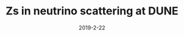 ---
title: 'Zs in neutrino scattering at DUNE'
pub_number: 23
authors:  Peter Ballett,  Matheus Hostert,  Silvia Pascoli,  Yuber F. Perez-Gonzalez,  Zahra Tabrizi,  Renata Zukanovich Funchal
collection: publication
permalink: /publication/2019-2-22-ZsinneutrinoscatteringatDUNE
date: 2019-2-22
venue: Phys.Rev.D 
paperurl: 'https://arxiv.org/abs/1902.08579'
citation_notitle: 'Peter Ballett, Matheus Hostert, Silvia Pascoli, Yuber F. Perez-Gonzalez, Zahra Tabrizi, Renata Zukanovich Funchal, Phys.Rev.D 100 (2019) 5 055012'
citation: 'Zs in neutrino scattering at DUNE, Peter Ballett, Matheus Hostert, Silvia Pascoli, Yuber F. Perez-Gonzalez, Zahra Tabrizi, Renata Zukanovich Funchal, Phys.Rev.D 100 (2019) 5 055012'
eprint: '1902.08579'

---